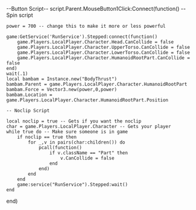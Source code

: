 --Button Script--
script.Parent.MouseButton1Click:Connect(function()
	-- Spin script

	power = 700 -- change this to make it more or less powerful

	game:GetService('RunService').Stepped:connect(function()
		game.Players.LocalPlayer.Character.Head.CanCollide = false
		game.Players.LocalPlayer.Character.UpperTorso.CanCollide = false
		game.Players.LocalPlayer.Character.LowerTorso.CanCollide = false
		game.Players.LocalPlayer.Character.HumanoidRootPart.CanCollide = false
	end)
	wait(.1)
	local bambam = Instance.new("BodyThrust")
	bambam.Parent = game.Players.LocalPlayer.Character.HumanoidRootPart
	bambam.Force = Vector3.new(power,0,power)
	bambam.Location = game.Players.LocalPlayer.Character.HumanoidRootPart.Position

	-- Noclip Script

	local noclip = true -- Gets if you want the noclip
	char = game.Players.LocalPlayer.Character -- Gets your player
	while true do -- Make sure someone is in game
		if noclip == true then
			for _,v in pairs(char:children()) do
				pcall(function()
					if v.className == "Part" then
						v.CanCollide = false
					end
				end)
			end
		end
		game:service("RunService").Stepped:wait()
	end
end)
